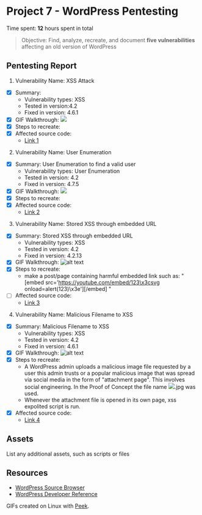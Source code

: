# Project 7 - WordPress Pentesting

Time spent: **12** hours spent in total

> Objective: Find, analyze, recreate, and document **five vulnerabilities** affecting an old version of WordPress

## Pentesting Report

1. Vulnerability Name: XSS Attack
  - [X] Summary: 
    - Vulnerability types: XSS
    - Tested in version:4.2
    - Fixed in version: 4.6.1
  - [X] GIF Walkthrough:
  ![](https://github.com/ahamedbashir/WebSecurityCodepath/blob/master/Week07/01.%20XSS.gif)
  - [X] Steps to recreate: 
  - [X] Affected source code:
    - [Link 1](https://core.trac.wordpress.org/browser/tags/version/src/source_file.php)
2. Vulnerability Name: User Enumeration
  - [X] Summary: User Enumeration to find a valid user
    - Vulnerability types: User Enumeration
    - Tested in version: 4.2
    - Fixed in version: 4.7.5
  - [X] GIF Walkthrough: 
  ![](https://github.com/ahamedbashir/WebSecurityCodepath/blob/master/Week07/02.%20User%20Enumeration.gif)
  - [X] Steps to recreate: 
  - [X] Affected source code:
    - [Link 2](https://core.trac.wordpress.org/browser/tags/version/src/source_file.php)
    
3. Vulnerability Name: Stored XSS through embedded URL
  - [X] Summary: Stored XSS through embedded URL
    - Vulnerability types: XSS
    - Tested in version: 4.2
    - Fixed in version: 4.2.13
  - [X] GIF Walkthrough: 
  ![alt text](https://github.com/ahamedbashir/WebSecurityCodepath/blob/master/Week07/3.XSS%20embedded%20.gif)
  - [X] Steps to recreate: 
    - make a post/page containing harmful embedded link such as: " [embed src='https://youtube.com/embed/123\x3csvg onload=alert(123)\x3e'][/embed] "
  - [ ] Affected source code:
    - [Link 3](https://github.com/WordPress/WordPress/commit/419c8d97ce8df7d5004ee0b566bc5e095f0a6ca8)
    
 4. Vulnerability Name: Malicious Filename to XSS
  - [X] Summary: Malicious Filename to XSS
    - Vulnerability types: XSS
    - Tested in version: 4.2
    - Fixed in version: 4.6.1
  - [X] GIF Walkthrough: 
  ![alt text](https://github.com/ahamedbashir/WebSecurityCodepath/blob/master/Week07/3.XSS%20embedded%20.gif)
  - [X] Steps to recreate: 
    - A WordPress admin uploads a malicious image file requested by a user this admin trusts or a popular malicious image that was spread via social media in the form of "attachment page". This involves social engineering. In the Proof of Concept the file name <img src=a onerror=alert(document.cookie)>.jpg was used. 
    - Whenever the attachment file is opened in its own page, xss expolited script is run.
  - [X] Affected source code:
    - [Link 4](https://github.com/WordPress/WordPress/commit/c9e60dab176635d4bfaaf431c0ea891e4726d6e0)

## Assets

List any additional assets, such as scripts or files

## Resources

- [WordPress Source Browser](https://core.trac.wordpress.org/browser/)
- [WordPress Developer Reference](https://developer.wordpress.org/reference/)

GIFs created on Linux with [Peek](https://github.com/phw/peek).

